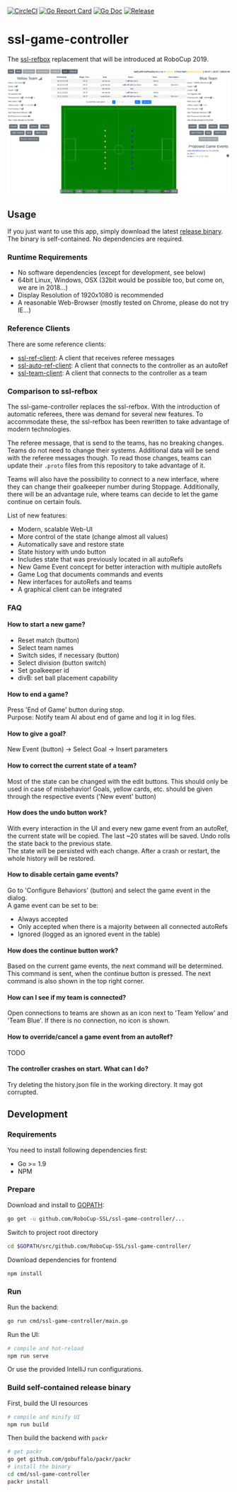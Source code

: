 [![CircleCI](https://circleci.com/gh/RoboCup-SSL/ssl-game-controller/tree/master.svg?style=svg)](https://circleci.com/gh/RoboCup-SSL/ssl-game-controller/tree/master)
[![Go Report Card](https://goreportcard.com/badge/github.com/RoboCup-SSL/ssl-game-controller?style=flat-square)](https://goreportcard.com/report/github.com/RoboCup-SSL/ssl-game-controller)
[![Go Doc](https://img.shields.io/badge/godoc-reference-blue.svg?style=flat-square)](https://godoc.org/github.com/RoboCup-SSL/ssl-game-controller/internal/app/controller)
[![Release](https://img.shields.io/github/release/RoboCup-SSL/ssl-game-controller.svg?style=flat-square)](https://github.com/RoboCup-SSL/ssl-game-controller/releases/latest)

# ssl-game-controller

The [ssl-refbox](https://github.com/RoboCup-SSL/ssl-refbox) replacement that will be introduced at RoboCup 2019.

![Screenshot of Interface](./doc/screenshot_interface.png)

## Usage
If you just want to use this app, simply download the latest [release binary](https://github.com/RoboCup-SSL/ssl-game-controller/releases/latest). The binary is self-contained. No dependencies are required.

### Runtime Requirements
 * No software dependencies (except for development, see below)
 * 64bit Linux, Windows, OSX (32bit would be possible too, but come on, we are in 2018...)
 * Display Resolution of 1920x1080 is recommended
 * A reasonable Web-Browser (mostly tested on Chrome, please do not try IE...)

### Reference Clients
There are some reference clients:
 * [ssl-ref-client](./cmd/ssl-ref-client): A client that receives referee messages
 * [ssl-auto-ref-client](./cmd/ssl-auto-ref-client/README.md): A client that connects to the controller as an autoRef
 * [ssl-team-client](./cmd/ssl-team-client/README.md): A client that connects to the controller as a team
 
### Comparison to ssl-refbox
The ssl-game-controller replaces the ssl-refbox. With the introduction of automatic referees, there was demand for several new features. To accommodate these, the ssl-refbox has been rewritten to take advantage of modern technologies.

The referee message, that is send to the teams, has no breaking changes. Teams do not need to change their systems. Additional data will be send with the referee messages though. To read those changes, teams can update their `.proto` files from this repository to take advantage of it.

Teams will also have the possibility to connect to a new interface, where they can change their goalkeeper number during Stoppage. Additionally, there will be an advantage rule, where teams can decide to let the game continue on certain fouls.

List of new features:
 * Modern, scalable Web-UI
 * More control of the state (change almost all values)
 * Automatically save and restore state 
 * State history with undo button
 * Includes state that was previously located in all autoRefs
 * New Game Event concept for better interaction with multiple autoRefs
 * Game Log that documents commands and events
 * New interfaces for autoRefs and teams
 * A graphical client can be integrated
 
### FAQ
#### How to start a new game?
* Reset match (button)
* Select team names
* Switch sides, if necessary (button)
* Select division (button switch)
* Set goalkeeper id
* divB: set ball placement capability

#### How to end a game?
Press 'End of Game' button during stop.  
Purpose: Notify team AI about end of game and log it in log files.

#### How to give a goal?
New Event (button) -> Select Goal -> Insert parameters

#### How to correct the current state of a team?
Most of the state can be changed with the edit buttons.
This should only be used in case of misbehavior! Goals, yellow cards, etc. should be given through the respective events ('New event' button)

#### How does the undo button work?
With every interaction in the UI and every new game event from an autoRef, the current state will be copied. The last ~20 states will be saved. Undo rolls the state back to the previous state.  
The state will be persisted with each change. After a crash or restart, the whole history will be restored.

#### How to disable certain game events?
Go to 'Configure Behaviors' (button) and select the game event in the dialog.  
A game event can be set to be:
* Always accepted
* Only accepted when there is a majority between all connected autoRefs
* Ignored (logged as an ignored event in the table)

#### How does the continue button work?
Based on the current game events, the next command will be determined.
This command is sent, when the continue button is pressed.
The next command is also shown in the top right corner.

#### How can I see if my team is connected?
Open connections to teams are shown as an icon next to 'Team Yellow' and 'Team Blue'.
If there is no connection, no icon is shown.

#### How to override/cancel a game event from an autoRef?
TODO

#### The controller crashes on start. What can I do?
Try deleting the history.json file in the working directory. It may got corrupted.
 
## Development

### Requirements
You need to install following dependencies first: 
 * Go >= 1.9
 * NPM

### Prepare
Download and install to [GOPATH](https://github.com/golang/go/wiki/GOPATH):
```bash
go get -u github.com/RoboCup-SSL/ssl-game-controller/...
```
Switch to project root directory
```bash
cd $GOPATH/src/github.com/RoboCup-SSL/ssl-game-controller/
```
Download dependencies for frontend
```bash
npm install
```

### Run
Run the backend:
```bash
go run cmd/ssl-game-controller/main.go
```

Run the UI:
```bash
# compile and hot-reload
npm run serve
```
Or use the provided IntelliJ run configurations.

### Build self-contained release binary
First, build the UI resources
```bash
# compile and minify UI
npm run build
```
Then build the backend with `packr`
```bash
# get packr
go get github.com/gobuffalo/packr/packr
# install the binary
cd cmd/ssl-game-controller
packr install
```